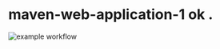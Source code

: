 # maven-web-application-1 ok .
![example workflow](https://github.com/njingu90/maven-web-application-1/actions/workflows/maven.yml/badge.svg)
